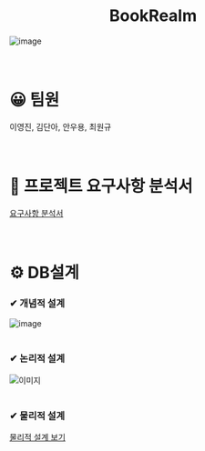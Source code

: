 # <div align="center"> BookRealm </div>

![image](https://github.com/choi3179/BookRealm/assets/145534055/51b72d32-e175-4dee-ad76-4899567c4c09) <br /><br /><br />


# 😀 팀원
이영진, 김단아, 안우용, 최원규 <br /><br /><br />

# 📝 프로젝트 요구사항 분석서
[요구사항 분석서](https://github.com/choi3179/BookRealm/blob/main/DB%EC%84%A4%EA%B3%84/%EC%9A%94%EA%B5%AC%EC%82%AC%ED%95%AD%20%EB%B6%84%EC%84%9D.txt) <br /><br /><br />

# ⚙ DB설계
<h3>✔ 개념적 설계</h3>

![image](https://github.com/choi3179/BookRealm/assets/145534055/eebaad93-cdd2-422a-aa01-ff4507f995f6) <br /><br />

<h3>✔ 논리적 설계</h3>

![이미지](https://github.com/choi3179/BookRealm/blob/main/DB%EC%84%A4%EA%B3%84/%EB%85%BC%EB%A6%AC%EC%A0%81%20%EC%84%A4%EA%B3%84.png) <br /><br />

<h3>✔ 물리적 설계</h3>

[물리적 설계 보기](https://github.com/choi3179/BookRealm/blob/main/DB%EC%84%A4%EA%B3%84/%EB%AC%BC%EB%A6%AC%EC%A0%81%20%EC%84%A4%EA%B3%84.sql)
